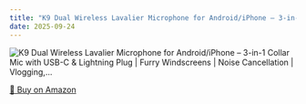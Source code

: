 ```yaml
---
title: "K9 Dual Wireless Lavalier Microphone for Android/iPhone – 3-in-1 Collar Mic with USB-C & Lightning Plug | Furry Windscreens | Noise Cancellation | Vlogging,…"
date: 2025-09-24
---
```


<img src="" alt="K9 Dual Wireless Lavalier Microphone for Android/iPhone – 3-in-1 Collar Mic with USB-C & Lightning Plug | Furry Windscreens | Noise Cancellation | Vlogging,…" style="max-width:100%;"/>

[🛒 Buy on Amazon](?tag=dineshtechblo-21)